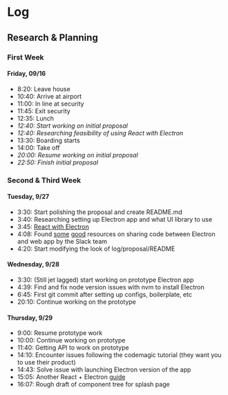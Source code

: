 # Log

## Research & Planning

### First Week

#### Friday, 09/16

* 8:20: Leave house
* 10:40: Arrive at airport
* 11:00: In line at security
* 11:45: Exit security
* 12:35: Lunch
* _12:40: Start working on initial proposal_
* _12:40: Researching feasibility of using React with Electron_
* 13:30: Boarding starts
* 14:00: Take off
* _20:00: Resume working on initial proposal_
* _22:50: Finish initial proposal_

### Second & Third Week

#### Tuesday, 9/27

* 3:30: Start polishing the proposal and create README.md
* 3:40: Researching setting up Electron app and what UI library to use
* 3:45: [React with Electron](https://blog.codemagic.io/building-electron-desktop-apps-with-react/)
* 4:08: Found [some](https://slack.engineering/interops-labyrinth-sharing-code-between-web-electron-apps/) [good](https://slack.engineering/rebuilding-slack-on-the-desktop/) resources on sharing code between Electron and web app by the Slack team
* 4:20: Start modifying the look of log/proposal/README

#### Wednesday, 9/28

* 3:30: (Still jet lagged) start working on prototype Electron app
* 4:39: Find and fix node version issues with nvm to install Electron
* 6:45: First git commit after setting up configs, boilerplate, etc
* 20:10: Continue working on the prototype

#### Thursday, 9/29

* 9:00: Resume prototype work
* 10:00: Continue working on prototype
* 11:40: Getting API to work on prototype
* 14:10: Encounter issues following the codemagic tutorial (they want you to use their product)
* 14:43: Solve issue with launching Electron version of the app
* 15:05: Another React + Electron [guide](https://medium.com/free-code-camp/building-an-electron-application-with-create-react-app-97945861647c)
* 16:07: Rough draft of component tree for splash page
